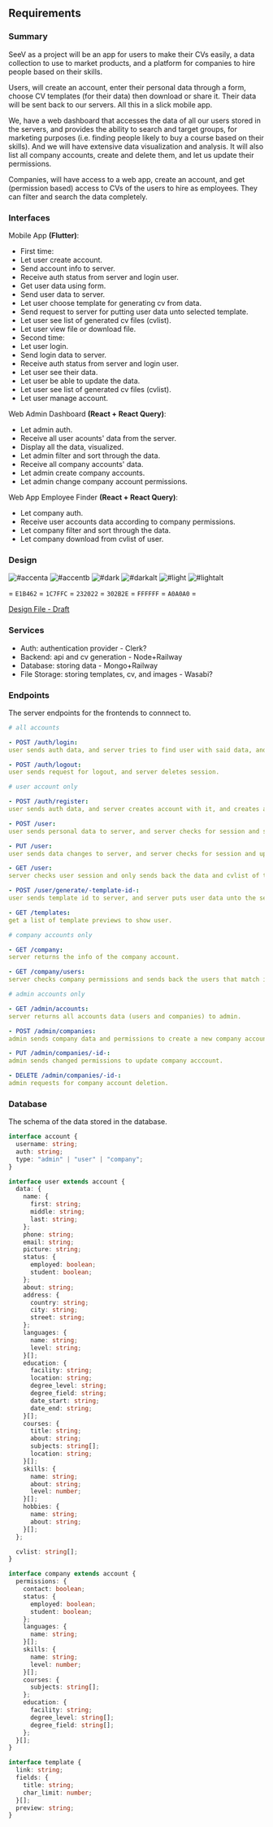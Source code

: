 ## **Requirements**

### **Summary**

SeeV as a project will be an app for users to make their CVs easily, a data collection to use to market products, and a platform for companies to hire people based on their skills.

Users, will create an account, enter their personal data through a form, choose CV templates (for their data) then download or share it. Their data will be sent back to our servers. All this in a slick mobile app.

We, have a web dashboard that accesses the data of all our users stored in the servers, and provides the ability to search and target groups, for marketing purposes (i.e. finding people likely to buy a course based on their skills). And we will have extensive data visualization and analysis. It will also list all company accounts, create and delete them, and let us update their permissions.

Companies, will have access to a web app, create an account, and get (permission based) access to CVs of the users to hire as employees. They can filter and search the data completely.

### **Interfaces**

Mobile App **(Flutter)**:

- First time:
- Let user create account.
- Send account info to server.
- Receive auth status from server and login user.
- Get user data using form.
- Send user data to server.
- Let user choose template for generating cv from data.
- Send request to server for putting user data unto selected template.
- Let user see list of generated cv files (cvlist).
- Let user view file or download file.
- Second time:
- Let user login.
- Send login data to server.
- Receive auth status from server and login user.
- Let user see their data.
- Let user be able to update the data.
- Let user see list of generated cv files (cvlist).
- Let user manage account.

Web Admin Dashboard **(React + React Query)**:

- Let admin auth.
- Receive all user acounts' data from the server.
- Display all the data, visualized.
- Let admin filter and sort through the data.
- Receive all company accounts' data.
- Let admin create company accounts.
- Let admin change company account permissions.

Web App Employee Finder **(React + React Query)**:

- Let company auth.
- Receive user accounts data according to company permissions.
- Let company filter and sort through the data.
- Let company download from cvlist of user.

### **Design**

![#accenta](https://placehold.co/75x75/E1B462/black?text=AccentA)
![#accentb](https://placehold.co/75x75/1C7FFC/black?text=AccentB)
![#dark](https://placehold.co/75x75/232022/white?text=Dark)
![#darkalt](https://placehold.co/75x75/302B2E/white?text=DarkAlt)
![#light](https://placehold.co/75x75/FFFFFF/black?text=Light)
![#lightalt](https://placehold.co/75x75/A0A0A0/black?text=LightAlt)

= `E1B462` = `1C7FFC` = `232022` = `302B2E` = `FFFFFF` = `A0A0A0` =

[Design File - Draft](https://www.figma.com/file/R4vNqDJTtonLSxh9BRptIa/SeeV?node-id=0%3A1&t=jF9r5MdwAdLGR3Wa-1)

### **Services**

- Auth: authentication provider - Clerk?
- Backend: api and cv generation - Node+Railway
- Database: storing data - Mongo+Railway
- File Storage: storing templates, cv, and images - Wasabi?

### **Endpoints**

The server endpoints for the frontends to connnect to.

```yaml
# all accounts

- POST /auth/login:
user sends auth data, and server tries to find user with said data, and creates a session.

- POST /auth/logout:
user sends request for logout, and server deletes session.

# user account only

- POST /auth/register:
user sends auth data, and server creates account with it, and creates a session.

- POST /user:
user sends personal data to server, and server checks for session and saves the data with current user.

- PUT /user:
user sends data changes to server, and server checks for session and updates current user data.

- GET /user:
server checks user session and only sends back the data and cvlist of the current user.

- POST /user/generate/-template-id-:
user sends template id to server, and server puts user data unto the selected template. then it uploads to file server, and puts the link in user cvlist.

- GET /templates:
get a list of template previews to show user.

# company accounts only

- GET /company:
server returns the info of the company account.

- GET /company/users:
server checks company permissions and sends back the users that match it.

# admin accounts only

- GET /admin/accounts:
server returns all accounts data (users and companies) to admin.

- POST /admin/companies:
admin sends company data and permissions to create a new company account.

- PUT /admin/companies/-id-:
admin sends changed permissions to update company acccount.

- DELETE /admin/companies/-id-:
admin requests for company account deletion.
```

### **Database**

The schema of the data stored in the database.

```typescript
interface account {
  username: string;
  auth: string;
  type: "admin" | "user" | "company";
}

interface user extends account {
  data: {
    name: {
      first: string;
      middle: string;
      last: string;
    };
    phone: string;
    email: string;
    picture: string;
    status: {
      employed: boolean;
      student: boolean;
    };
    about: string;
    address: {
      country: string;
      city: string;
      street: string;
    };
    languages: {
      name: string;
      level: string;
    }[];
    education: {
      facility: string;
      location: string;
      degree_level: string;
      degree_field: string;
      date_start: string;
      date_end: string;
    }[];
    courses: {
      title: string;
      about: string;
      subjects: string[];
      location: string;
    }[];
    skills: {
      name: string;
      about: string;
      level: number;
    }[];
    hobbies: {
      name: string;
      about: string;
    }[];
  };

  cvlist: string[];
}

interface company extends account {
  permissions: {
    contact: boolean;
    status: {
      employed: boolean;
      student: boolean;
    };
    languages: {
      name: string;
    }[];
    skills: {
      name: string;
      level: number;
    }[];
    courses: {
      subjects: string[];
    };
    education: {
      facility: string;
      degree_level: string[];
      degree_field: string[];
    };
  }[];
}

interface template {
  link: string;
  fields: {
    title: string;
    char_limit: number;
  }[];
  preview: string;
}
```
